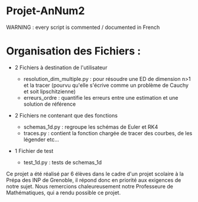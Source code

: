 # Projet-AnNum2

WARNING : every script is commented / documented in French


# Organisation des Fichiers :

- 2 Fichiers à destination de l'utilisateur
    * resolution_dim_multiple.py : pour résoudre une ED de dimension n>1 et la tracer (pourvu qu'elle s'écrive comme un problème de Cauchy et soit lipschitzienne)
    * erreurs_ordre : quantifie les erreurs entre une estimation et une solution de référence

- 2 Fichiers ne contenant que des fonctions
    * schemas_1d.py : regroupe les schémas de Euler et RK4
    * traces.py : contient la fonction chargée de tracer des courbes, de les légender etc...

- 1 Fichier de test
    * test_1d.py : tests de schemas_1d


Ce projet a été réalisé par 6 élèves dans le cadre d'un projet scolaire à la Prépa des INP de Grenoble, il répond donc en priorité aux exigences de notre sujet.
Nous remercions chaleureusement notre Professeure de Mathématiques, qui a rendu possible ce projet.

